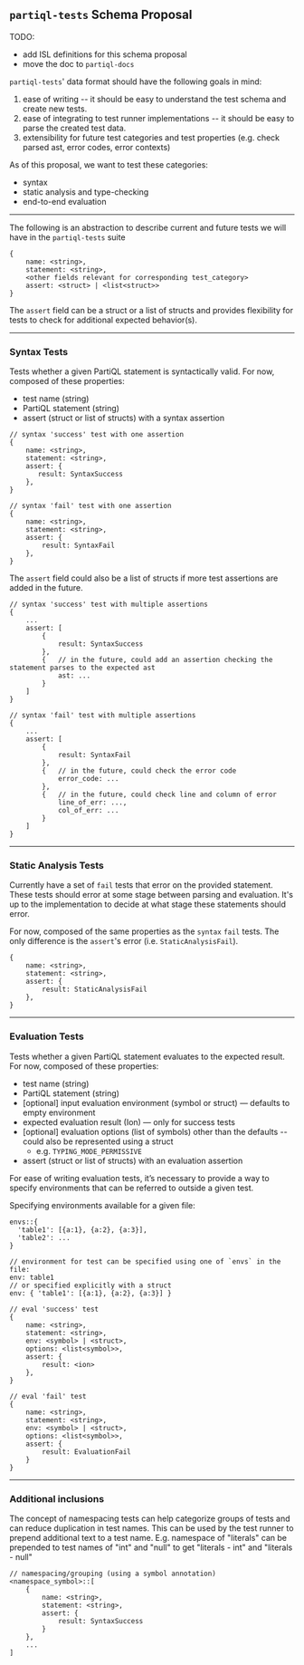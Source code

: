 ## `partiql-tests` Schema Proposal

TODO:
- add ISL definitions for this schema proposal
- move the doc to `partiql-docs`

`partiql-tests`' data format should have the following goals in mind:
1. ease of writing -- it should be easy to understand the test schema and create new tests.
2. ease of integrating to test runner implementations -- it should be easy to parse the created test data.
3. extensibility for future test categories and test properties (e.g. check parsed ast, error codes, error contexts)

As of this proposal, we want to test these categories:
- syntax
- static analysis and type-checking
- end-to-end evaluation

---

The following is an abstraction to describe current and future tests we will have in the `partiql-tests` suite
```
{
    name: <string>,
    statement: <string>,
    <other fields relevant for corresponding test_category>
    assert: <struct> | <list<struct>>
}
```

The `assert` field can be a struct or a list of structs and provides flexibility for tests to check for additional 
expected behavior(s).

---

### Syntax Tests

Tests whether a given PartiQL statement is syntactically valid. For now, composed of these properties:

- test name (string)
- PartiQL statement (string)
- assert (struct or list of structs) with a syntax assertion

```
// syntax 'success' test with one assertion
{
    name: <string>,
    statement: <string>,
    assert: {
       result: SyntaxSuccess
    },
}

// syntax 'fail' test with one assertion
{
    name: <string>,
    statement: <string>,
    assert: {
        result: SyntaxFail
    },
}
```

The `assert` field could also be a list of structs if more test assertions are added in the future.

```
// syntax 'success' test with multiple assertions
{
    ...
    assert: [
        {
            result: SyntaxSuccess
        },
        {   // in the future, could add an assertion checking the statement parses to the expected ast
            ast: ...
        }
    ]
}

// syntax 'fail' test with multiple assertions
{
    ...
    assert: [
        {
            result: SyntaxFail
        },
        {   // in the future, could check the error code
            error_code: ...
        },
        {   // in the future, could check line and column of error
            line_of_err: ...,
            col_of_err: ...
        }
    ]
}
```

---

### Static Analysis Tests

Currently have a set of `fail` tests that error on the provided statement. These tests should error at some stage 
between parsing and evaluation. It's up to the implementation to decide at what stage these statements should error.

For now, composed of the same properties as the `syntax` `fail` tests. The only difference is the `assert`'s error 
(i.e. `StaticAnalysisFail`).

```
{
    name: <string>,
    statement: <string>,
    assert: {
        result: StaticAnalysisFail
    },
}
```

---

### Evaluation Tests

Tests whether a given PartiQL statement evaluates to the expected result. For now, composed of these properties:

- test name (string)
- PartiQL statement (string)
- [optional] input evaluation environment (symbol or struct) — defaults to empty environment
- expected evaluation result (Ion) — only for success tests
- [optional] evaluation options (list of symbols) other than the defaults -- could also be represented using a struct
    - e.g. `TYPING_MODE_PERMISSIVE`
- assert (struct or list of structs) with an evaluation assertion

For ease of writing evaluation tests, it’s necessary to provide a way to specify environments that can be referred to 
outside a given test.

Specifying environments available for a given file:
```
envs::{
  'table1': [{a:1}, {a:2}, {a:3}],
  'table2': ...
}

// environment for test can be specified using one of `envs` in the file:
env: table1
// or specified explicitly with a struct
env: { 'table1': [{a:1}, {a:2}, {a:3}] }
```

```
// eval 'success' test
{
    name: <string>,
    statement: <string>,
    env: <symbol> | <struct>,
    options: <list<symbol>>,
    assert: {
        result: <ion>
    },
}

// eval 'fail' test
{
    name: <string>,
    statement: <string>,
    env: <symbol> | <struct>,
    options: <list<symbol>>,
    assert: {
        result: EvaluationFail
    }
}
```

---

### Additional inclusions
The concept of namespacing tests can help categorize groups of tests and can reduce duplication in test names. This can 
be used by the test runner to prepend additional text to a test name. E.g. namespace of "literals" can be prepended to test names of "int" and "null" to get "literals - int" and 
"literals - null"

```
// namespacing/grouping (using a symbol annotation)
<namespace_symbol>::[
    {
        name: <string>,
        statement: <string>,
        assert: {
            result: SyntaxSuccess
        }
    },
    ...
]
```

